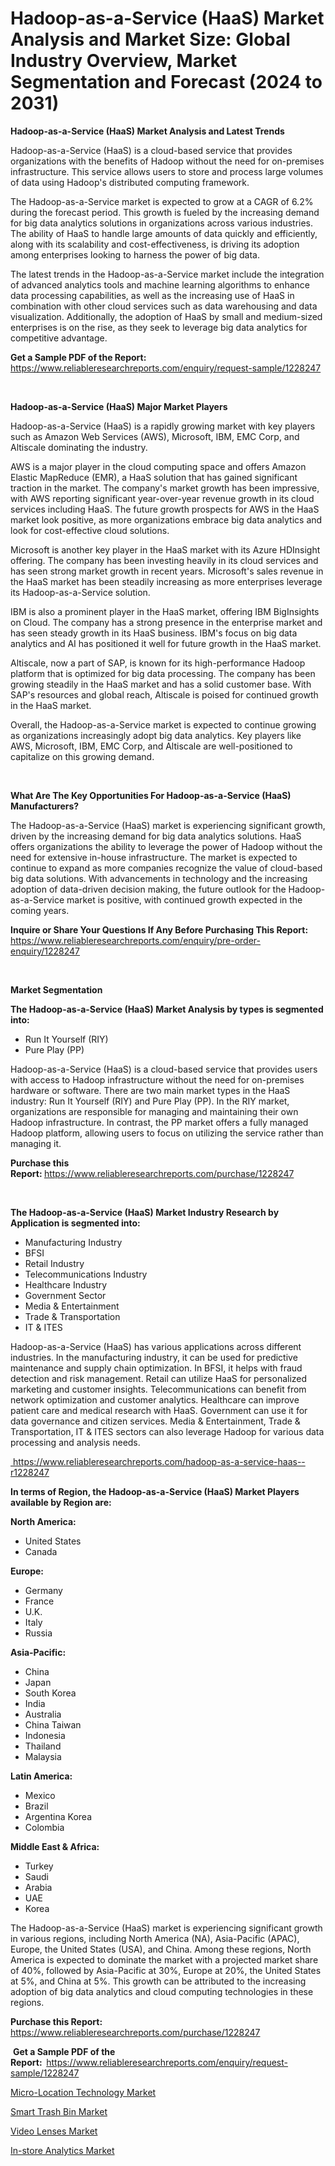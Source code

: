 <p><h1>Hadoop-as-a-Service (HaaS) Market Analysis and Market Size: Global Industry Overview, Market Segmentation and Forecast (2024 to 2031)</h1></p><p><strong>Hadoop-as-a-Service (HaaS) Market Analysis and Latest Trends</strong></p>
<p><p>Hadoop-as-a-Service (HaaS) is a cloud-based service that provides organizations with the benefits of Hadoop without the need for on-premises infrastructure. This service allows users to store and process large volumes of data using Hadoop's distributed computing framework.</p><p>The Hadoop-as-a-Service market is expected to grow at a CAGR of 6.2% during the forecast period. This growth is fueled by the increasing demand for big data analytics solutions in organizations across various industries. The ability of HaaS to handle large amounts of data quickly and efficiently, along with its scalability and cost-effectiveness, is driving its adoption among enterprises looking to harness the power of big data.</p><p>The latest trends in the Hadoop-as-a-Service market include the integration of advanced analytics tools and machine learning algorithms to enhance data processing capabilities, as well as the increasing use of HaaS in combination with other cloud services such as data warehousing and data visualization. Additionally, the adoption of HaaS by small and medium-sized enterprises is on the rise, as they seek to leverage big data analytics for competitive advantage.</p></p>
<p><strong>Get a Sample PDF of the Report:&nbsp;</strong> <a href="https://www.reliableresearchreports.com/enquiry/request-sample/1228247">https://www.reliableresearchreports.com/enquiry/request-sample/1228247</a></p>
<p>&nbsp;</p>
<p><strong>Hadoop-as-a-Service (HaaS) Major Market Players</strong></p>
<p><p>Hadoop-as-a-Service (HaaS) is a rapidly growing market with key players such as Amazon Web Services (AWS), Microsoft, IBM, EMC Corp, and Altiscale dominating the industry. </p><p>AWS is a major player in the cloud computing space and offers Amazon Elastic MapReduce (EMR), a HaaS solution that has gained significant traction in the market. The company's market growth has been impressive, with AWS reporting significant year-over-year revenue growth in its cloud services including HaaS. The future growth prospects for AWS in the HaaS market look positive, as more organizations embrace big data analytics and look for cost-effective cloud solutions.</p><p>Microsoft is another key player in the HaaS market with its Azure HDInsight offering. The company has been investing heavily in its cloud services and has seen strong market growth in recent years. Microsoft's sales revenue in the HaaS market has been steadily increasing as more enterprises leverage its Hadoop-as-a-Service solution.</p><p>IBM is also a prominent player in the HaaS market, offering IBM BigInsights on Cloud. The company has a strong presence in the enterprise market and has seen steady growth in its HaaS business. IBM's focus on big data analytics and AI has positioned it well for future growth in the HaaS market.</p><p>Altiscale, now a part of SAP, is known for its high-performance Hadoop platform that is optimized for big data processing. The company has been growing steadily in the HaaS market and has a solid customer base. With SAP's resources and global reach, Altiscale is poised for continued growth in the HaaS market.</p><p>Overall, the Hadoop-as-a-Service market is expected to continue growing as organizations increasingly adopt big data analytics. Key players like AWS, Microsoft, IBM, EMC Corp, and Altiscale are well-positioned to capitalize on this growing demand.</p></p>
<p>&nbsp;</p>
<p><strong>What Are The Key Opportunities For Hadoop-as-a-Service (HaaS) Manufacturers?</strong></p>
<p><p>The Hadoop-as-a-Service (HaaS) market is experiencing significant growth, driven by the increasing demand for big data analytics solutions. HaaS offers organizations the ability to leverage the power of Hadoop without the need for extensive in-house infrastructure. The market is expected to continue to expand as more companies recognize the value of cloud-based big data solutions. With advancements in technology and the increasing adoption of data-driven decision making, the future outlook for the Hadoop-as-a-Service market is positive, with continued growth expected in the coming years.</p></p>
<p><strong>Inquire or Share Your Questions If Any Before Purchasing This Report:</strong> <a href="https://www.reliableresearchreports.com/enquiry/pre-order-enquiry/1228247">https://www.reliableresearchreports.com/enquiry/pre-order-enquiry/1228247</a></p>
<p>&nbsp;</p>
<p><strong>Market Segmentation</strong></p>
<p><strong>The Hadoop-as-a-Service (HaaS) Market Analysis by types is segmented into:</strong></p>
<p><ul><li>Run It Yourself (RIY)</li><li>Pure Play (PP)</li></ul></p>
<p><p>Hadoop-as-a-Service (HaaS) is a cloud-based service that provides users with access to Hadoop infrastructure without the need for on-premises hardware or software. There are two main market types in the HaaS industry: Run It Yourself (RIY) and Pure Play (PP). In the RIY market, organizations are responsible for managing and maintaining their own Hadoop infrastructure. In contrast, the PP market offers a fully managed Hadoop platform, allowing users to focus on utilizing the service rather than managing it.</p></p>
<p><strong>Purchase this Report:&nbsp;</strong><a href="https://www.reliableresearchreports.com/purchase/1228247">https://www.reliableresearchreports.com/purchase/1228247</a></p>
<p>&nbsp;</p>
<p><strong>The Hadoop-as-a-Service (HaaS) Market Industry Research by Application is segmented into:</strong></p>
<p><ul><li>Manufacturing Industry</li><li>BFSI</li><li>Retail Industry</li><li>Telecommunications Industry</li><li>Healthcare Industry</li><li>Government Sector</li><li>Media & Entertainment</li><li>Trade & Transportation</li><li>IT & ITES</li></ul></p>
<p><p>Hadoop-as-a-Service (HaaS) has various applications across different industries. In the manufacturing industry, it can be used for predictive maintenance and supply chain optimization. In BFSI, it helps with fraud detection and risk management. Retail can utilize HaaS for personalized marketing and customer insights. Telecommunications can benefit from network optimization and customer analytics. Healthcare can improve patient care and medical research with HaaS. Government can use it for data governance and citizen services. Media & Entertainment, Trade & Transportation, IT & ITES sectors can also leverage Hadoop for various data processing and analysis needs.</p></p>
<p><a href="https://www.reliableresearchreports.com/hadoop-as-a-service-haas--r1228247">&nbsp;https://www.reliableresearchreports.com/hadoop-as-a-service-haas--r1228247</a></p>
<p><strong>In terms of Region, the Hadoop-as-a-Service (HaaS) Market Players available by Region are:</strong></p>
<p>
    <p> <strong> North America: </strong>
        <ul>
            <li>United States</li>
            <li>Canada</li>
        </ul>
        </p> 
    <p> <strong> Europe: </strong>
        <ul>
            <li>Germany</li>
            <li>France</li>
            <li>U.K.</li>
            <li>Italy</li>
            <li>Russia</li>
        </ul>
        </p> 
    <p> <strong> Asia-Pacific: </strong>
        <ul>
            <li>China</li>
            <li>Japan</li>
            <li>South Korea</li>
            <li>India</li>
            <li>Australia</li>
            <li>China Taiwan</li>
            <li>Indonesia</li>
            <li>Thailand</li>
            <li>Malaysia</li>
        </ul>
        </p> 
    <p> <strong> Latin America: </strong>
        <ul>
            <li>Mexico</li>
            <li>Brazil</li>
            <li>Argentina Korea</li>
            <li>Colombia</li>
        </ul>
        </p> 
    <p> <strong> Middle East & Africa: </strong>
        <ul>
            <li>Turkey</li>
            <li>Saudi</li>
            <li>Arabia</li>
            <li>UAE</li>
            <li>Korea</li>
        </ul>
    </p>
    </p>
<p><p>The Hadoop-as-a-Service (HaaS) market is experiencing significant growth in various regions, including North America (NA), Asia-Pacific (APAC), Europe, the United States (USA), and China. Among these regions, North America is expected to dominate the market with a projected market share of 40%, followed by Asia-Pacific at 30%, Europe at 20%, the United States at 5%, and China at 5%. This growth can be attributed to the increasing adoption of big data analytics and cloud computing technologies in these regions.</p></p>
<p><strong>Purchase this Report: </strong><a href="https://www.reliableresearchreports.com/purchase/1228247">https://www.reliableresearchreports.com/purchase/1228247</a></p>
<p>&nbsp;<strong>Get a Sample PDF of the Report:&nbsp;&nbsp;</strong><a href="https://www.reliableresearchreports.com/enquiry/request-sample/1228247">https://www.reliableresearchreports.com/enquiry/request-sample/1228247</a></p>
<p><strong></strong></p>
<p><p><a href="https://github.com/baileope6754/Market-Research-Report-List-1/blob/main/micro-location-technology-market.md">Micro-Location Technology Market</a></p><p><a href="https://medium.com/@carlahoustonh51/global-smart-trash-bin-market-size-is-expected-to-experience-a-cagr-of-10-1-29321374e5b0">Smart Trash Bin Market</a></p><p><a href="https://medium.com/@max.sanderson5645/emerging-trends-in-video-lenses-market-global-outlook-and-future-prospects-from-2024-2031-9d85a04e4d2c">Video Lenses Market</a></p><p><a href="https://github.com/mdmasty/Market-Research-Report-List-1/blob/main/in-store-analytics-market.md">In-store Analytics Market</a></p></p>